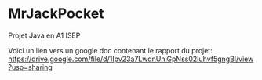 # MrJackPocket
Projet Java en A1 ISEP

Voici un lien vers un google doc contenant le rapport du projet:
https://drive.google.com/file/d/1Ipv23a7LwdnUniGpNss02Iuhvf5gngBl/view?usp=sharing
